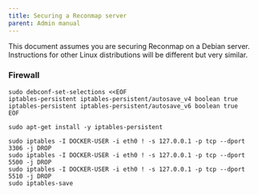 ```yaml
---
title: Securing a Reconmap server
parent: Admin manual
---
```


This document assumes you are securing Reconmap on a Debian server. Instructions for other Linux distributions will be different but very similar.

### Firewall

```shell
sudo debconf-set-selections <<EOF
iptables-persistent iptables-persistent/autosave_v4 boolean true
iptables-persistent iptables-persistent/autosave_v6 boolean true
EOF

sudo apt-get install -y iptables-persistent

sudo iptables -I DOCKER-USER -i eth0 ! -s 127.0.0.1 -p tcp --dport 3306 -j DROP
sudo iptables -I DOCKER-USER -i eth0 ! -s 127.0.0.1 -p tcp --dport 5500 -j DROP
sudo iptables -I DOCKER-USER -i eth0 ! -s 127.0.0.1 -p tcp --dport 5510 -j DROP
sudo iptables-save
```
